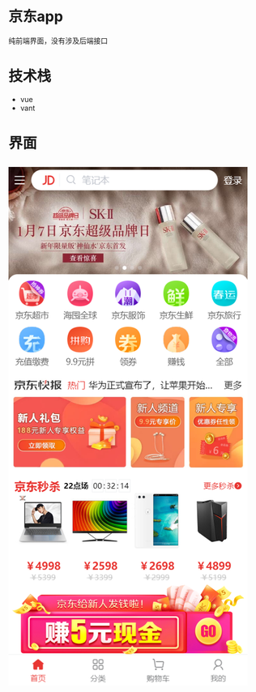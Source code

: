 # 京东app
纯前端界面，没有涉及后端接口
# 技术栈
* vue
* vant
# 界面
![首页](https://github.com/ghtao666/img-folder/blob/master/jd-4.png)
---

